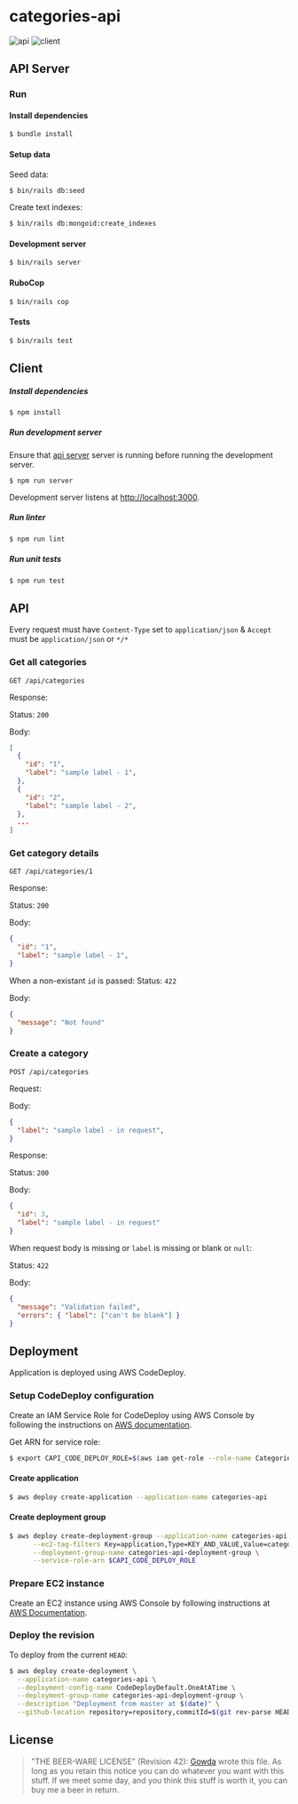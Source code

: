 # categories-api
![api](https://github.com/gowda/categories/workflows/api-lint-test-and-deploy/badge.svg)
![client](https://github.com/gowda/categories/workflows/client-lint-test-and-deploy/badge.svg)

## API Server
### Run
#### Install dependencies
```bash
$ bundle install
```

#### Setup data
Seed data:
```bash
$ bin/rails db:seed
```

Create text indexes:
```bash
$ bin/rails db:mongoid:create_indexes
```

#### Development server
```bash
$ bin/rails server
```

#### RuboCop
```bash
$ bin/rails cop
```

#### Tests
```bash
$ bin/rails test
```

## Client
##### Install dependencies
```bash
$ npm install
```

##### Run development server
Ensure that [api server](development-server) server is running before running the development server.

```
$ npm run server
```

Development server listens at [http://localhost:3000](http://localhost:3000).

##### Run linter
```bash
$ npm run lint
```

##### Run unit tests
```bash
$ npm run test
```

## API
Every request must have `Content-Type` set to `application/json` & `Accept` must be `application/json` or `*/*`

### Get all categories
```
GET /api/categories
```

Response:

Status: `200`

Body:
```json
[
  {
    "id": "1",
    "label": "sample label - 1",
  },
  {
    "id": "2",
    "label": "sample label - 2",
  },
  ...
]
```

### Get category details
```
GET /api/categories/1
```

Response:

Status: `200`

Body:
```json
{
  "id": "1",
  "label": "sample label - 1",
}
```

When a non-existant `id` is passed:
Status: `422`

Body:
```json
{
  "message": "Not found"
}
```

### Create a category
```
POST /api/categories
```

Request:

Body:
```json
{
  "label": "sample label - in request",
}
```

Response:

Status: `200`

Body:
```json
{
  "id": 3,
  "label": "sample label - in request"
}
```

When request body is missing or `label` is missing or blank or `null`:

Status: `422`

Body:
```json
{
  "message": "Validation failed",
  "errors": { "label": ["can't be blank"] }
}
```

## Deployment
Application is deployed using AWS CodeDeploy.

### Setup CodeDeploy configuration
Create an IAM Service Role for CodeDeploy using AWS Console by following
the instructions on [AWS documentation](https://docs.aws.amazon.com/codedeploy/latest/userguide/getting-started-create-service-role.html#getting-started-get-service-role-cli).

Get ARN for service role:
```bash
$ export CAPI_CODE_DEPLOY_ROLE=$(aws iam get-role --role-name CategoriesAPICodeDeployRole --query "Role.Arn" --output text)
```

#### Create application
```bash
$ aws deploy create-application --application-name categories-api
```

#### Create deployment group
```bash
$ aws deploy create-deployment-group --application-name categories-api \
      --ec2-tag-filters Key=application,Type=KEY_AND_VALUE,Value=categories-api \
      --deployment-group-name categories-api-deployment-group \
      --service-role-arn $CAPI_CODE_DEPLOY_ROLE
```

### Prepare EC2 instance
Create an EC2 instance using AWS Console by following instructions at [AWS Documentation](https://docs.aws.amazon.com/codedeploy/latest/userguide/instances-ec2-create.html).

### Deploy the revision
To deploy from the current `HEAD`:

```bash
$ aws deploy create-deployment \
  --application-name categories-api \
  --deployment-config-name CodeDeployDefault.OneAtATime \
  --deployment-group-name categories-api-deployment-group \
  --description "Deployment from master at $(date)" \
  --github-location repository=repository,commitId=$(git rev-parse HEAD)
```

## License

> "THE BEER-WARE LICENSE" (Revision 42):
> [Gowda](https://github.com/gowda) wrote this file.  As long as you retain
> this notice you can do whatever you want with this stuff. If we meet
> some day, and you think this stuff is worth it, you can buy me a beer in return.
